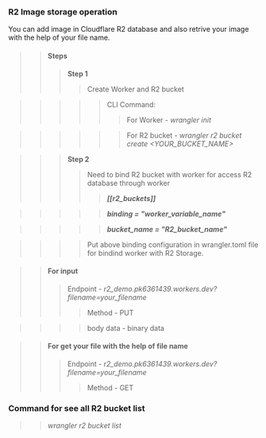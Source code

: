  ### **R2 Image storage operation**
 You can add image in Cloudflare R2 database and also retrive your image with the help of your file name.

 >>#### **Steps**
 >>> **Step 1**
 >>>>Create Worker and R2 bucket

 >>>>>CLI Command:
 >>>>>>For Worker - *wrangler init*
 
 >>>>>>For R2 bucket - *wrangler r2 bucket create <YOUR_BUCKET_NAME>*

 >>> **Step 2**
 >>>>Need to bind R2 bucket with worker for access R2 database through worker
 >>>>>***[[r2_buckets]]***

 >>>>>***binding = "worker_variable_name"***
 
 >>>>>***bucket_name = "R2_bucket_name"***

 >>>>Put above binding configuration in wrangler.toml file for bindind worker with R2 Storage.

 >>#### **For input**
 >>>Endpoint - *r2_demo.pk6361439.workers.dev?filename=your_filename*
 >>>>Method - PUT
 
 >>>>body data - binary data

 >>#### **For get your file with the help of file name**
 >>>Endpoint - *r2_demo.pk6361439.workers.dev?filename=your_filename*
 >>>>Method - GET
 ### **Command for see all R2 bucket list**
 >> *wrangler r2 bucket list*
